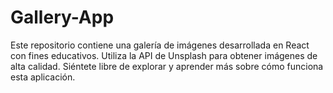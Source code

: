 # Gallery-App
Este repositorio contiene una galería de imágenes desarrollada en React con fines educativos. Utiliza la API de Unsplash para obtener imágenes de alta calidad. Siéntete libre de explorar y aprender más sobre cómo funciona esta aplicación.
